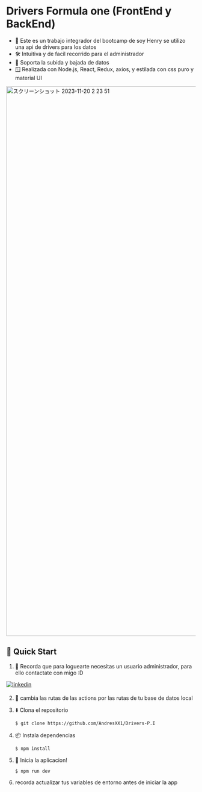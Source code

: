 # Drivers Formula one (FrontEnd y BackEnd)

* 💬 Este es un trabajo integrador del bootcamp de soy Henry se utilizo una api de drivers para los datos
* 🛠️ Intuitiva y de facil recorrido para el administrador
* 📁 Soporta la subida y bajada de datos
* 🪟 Realizada con Node.js, React, Redux, axios, y estilada con css puro y material UI

 <img width="1459" alt="スクリーンショット 2023-11-20 2 23 51" src="https://oversteer48.com/wp-content/uploads/2023/05/F1-driver-seating-on-top-of-car.jpg"> 

## 🌟 Quick Start

1. 👤 Recorda que para loguearte necesitas un usuario administrador, para ello contactate con migo :D 

<a href="https://www.linkedin.com/in/andres-vera-676414281/" target="_blank">
<img src=https://img.shields.io/badge/linkedin-%231E77B5.svg?&style=for-the-badge&logo=linkedin&logoColor=white alt=linkedin style="margin-bottom: 5px;" />
</a> 

2. 🔑 cambia las rutas de las actions por las rutas de tu base de datos local

3. ⬇️ Clona el repositorio

    ```bash
    $ git clone https://github.com/AndresXX1/Drivers-P.I
    ```

4. 📦 Instala dependencias

    ```bash
    $ npm install
    ```



5. 🏃‍️ Inicia la aplicacion!

    ```bash
    $ npm run dev

    ```

6. recorda actualizar tus variables de entorno antes de iniciar la app
